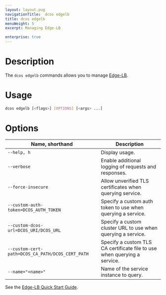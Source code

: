 ```yaml
---
layout: layout.pug
navigationTitle:  dcos edgelb
title: dcos edgelb
menuWeight: 5
excerpt: Managing Edge-LB

enterprise: true
---
```


# Description
The `dcos edgelb` commands allows you to manage [Edge-LB](https://docs.mesosphere.com/services/edge-lb/).

# Usage

```bash
dcos edgelb [<flags>] [OPTIONS] [<args> ...]
```

# Options

| Name, shorthand | Description |
|---------|-------------|
| `--help, h`   |   Display usage. |
| `--verbose`   |   Enable additional logging of requests and responses. |
| `--force-insecure`   |   Allow unverified TLS certificates when querying service. |
| `--custom-auth-token=DCOS_AUTH_TOKEN`   | Specify a custom auth token to use when querying a service. |
| `--custom-dcos-url=DCOS_URI/DCOS_URL`   |  Specify a custom cluster URL to use when querying a service. |
| `--custom-cert-path=DCOS_CA_PATH/DCOS_CERT_PATH`   |  Specify a custom TLS CA certificate file to use when querying a service. |
| `--name="<name>"`   |  Name of the service instance to query. |

See the [Edge-LB Quick Start Guide](/1.11/networking/edge-lb/quickstart/).
